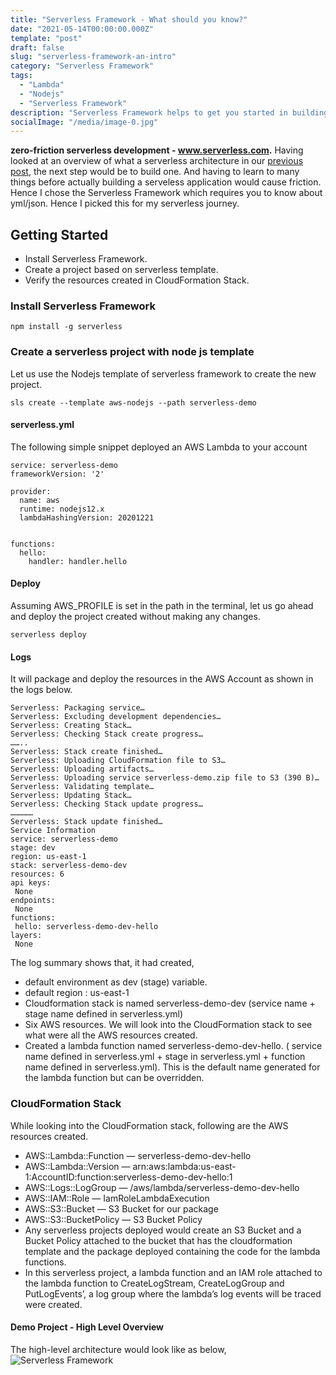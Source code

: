 ```yaml
---
title: "Serverless Framework - What should you know?"
date: "2021-05-14T00:00:00.000Z"
template: "post"
draft: false
slug: "serverless-framework-an-intro"
category: "Serverless Framework"
tags:
  - "Lambda"
  - "Nodejs"
  - "Serverless Framework"
description: "Serverless Framework helps to get you started in building serverless applications in no time. Lets get started with the basics."
socialImage: "/media/image-0.jpg"
---
```


**zero-friction serverless development - www.serverless.com.** Having looked at an overview of what a serverless architecture in our [previous post](/posts/serverless-an-introduction), the next step would be to build one. And having to learn to many things before actually building a serveless application would cause friction. Hence I chose the Serverless Framework which requires you to know about yml/json. Hence I picked this for my serverless journey. 


## Getting Started

+ Install Serverless Framework.
+ Create a project based on serverless template.
+ Verify the resources created in CloudFormation Stack.

### Install Serverless Framework
  
```
npm install -g serverless
```

### Create a serverless project with node js template
Let us use the Nodejs template of serverless framework to create the new project. 

```
sls create --template aws-nodejs --path serverless-demo
```

#### serverless.yml

The following simple snippet deployed an AWS Lambda to your account

```
service: serverless-demo
frameworkVersion: '2'

provider:
  name: aws
  runtime: nodejs12.x
  lambdaHashingVersion: 20201221


functions:
  hello:
    handler: handler.hello
```

#### Deploy

Assuming AWS_PROFILE is set in the path in the terminal, let us go ahead and deploy the project created without making any changes.

```
serverless deploy
```

#### Logs
It will package and deploy the resources in the AWS Account as shown in the logs below.

```
Serverless: Packaging service…
Serverless: Excluding development dependencies…
Serverless: Creating Stack…
Serverless: Checking Stack create progress…
……..
Serverless: Stack create finished…
Serverless: Uploading CloudFormation file to S3…
Serverless: Uploading artifacts…
Serverless: Uploading service serverless-demo.zip file to S3 (390 B)…
Serverless: Validating template…
Serverless: Updating Stack…
Serverless: Checking Stack update progress…
……………
Serverless: Stack update finished…
Service Information
service: serverless-demo
stage: dev
region: us-east-1
stack: serverless-demo-dev
resources: 6
api keys:
 None
endpoints:
 None
functions:
 hello: serverless-demo-dev-hello
layers:
 None
```

The log summary shows that, it had created,
+ default environment as dev (stage) variable.
+ default region : us-east-1
+ Cloudformation stack is named serverless-demo-dev (service name + stage name defined in serverless.yml)
+ Six AWS resources. We will look into the CloudFormation stack to see what were all the AWS resources created.
+ Created a lambda function named serverless-demo-dev-hello. ( service name defined in serverless.yml + stage in serverless.yml + function name defined in serverless.yml). This is the default name generated for the lambda function but can be overridden.

### CloudFormation Stack

While looking into the CloudFormation stack, following are the AWS resources created.
+ AWS::Lambda::Function — serverless-demo-dev-hello
+ AWS::Lambda::Version — arn:aws:lambda:us-east-1:AccountID:function:serverless-demo-dev-hello:1
+ AWS::Logs::LogGroup — /aws/lambda/serverless-demo-dev-hello
+ AWS::IAM::Role — IamRoleLambdaExecution
+ AWS::S3::Bucket — S3 Bucket for our package
+ AWS::S3::BucketPolicy — S3 Bucket Policy
+ Any serverless projects deployed would create an S3 Bucket and a Bucket Policy attached to the bucket that has the cloudformation template and the package deployed containing the code for the lambda functions.
+ In this serverless project, a lambda function and an IAM role attached to the lambda function to CreateLogStream, CreateLogGroup and PutLogEvents’, a log group where the lambda’s log events will be traced were created.

####  Demo Project - High Level Overview 
The high-level architecture would look like as below,
![Serverless Framework](/media/serverless-framework-nodejs.png)